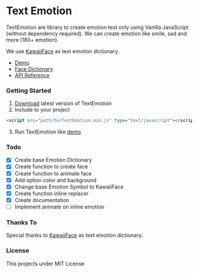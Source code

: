 # Text Emotion

TextEmotion are library to create emotion text only using Vanilla JavaScript (without dependency required). We can create emotion like smile, sad and more (180+ emotion).

We use [KawaiiFace](https://kawaiiface.net/happy-kawaii-faces/) as text emotion dictionary.

- [Demo](/preview)
- [Face Dictionary](/face)
- [API Reference](/api)

### Getting Started

1. [Download](https://raw.githubusercontent.com/muhibbudins/text-emotion/master/dist/TextEmotion.min.js) latest version of TextEmotion
2. Include to your project
```html
<script src="path/to/TextEmotion.min.js" type="text/javascript"></script>
```
3. Run TextEmotion like [demo](/preview)

### Todo

- [x] Create base Emotion Dictionary
- [x] Create function to create face
- [x] Create function to animate face
- [x] Add option color and background
- [x] Change base Emotion Symbol to KawaiiFace
- [x] Create function inline replacer
- [x] Create documentation
- [ ] Implement animate on inline emotion

### Thanks To

Special thanks to [KawaiiFace](https://kawaiiface.net/happy-kawaii-faces/) as text emotion dictionary.

### License

This projects under MIT License